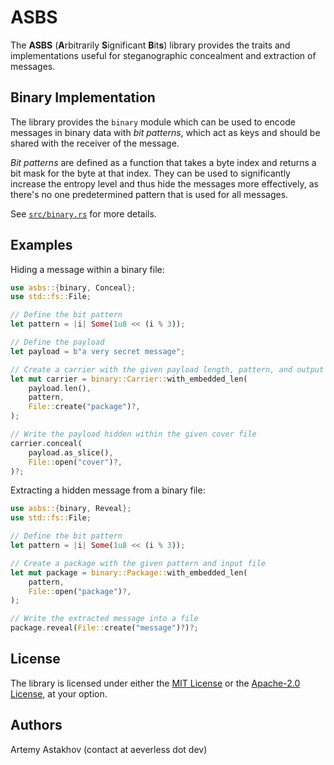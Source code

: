 # ASBS

The **ASBS** (**A**rbitrarily **S**ignificant **B**it**s**) library provides the traits and
implementations useful for steganographic concealment and extraction of messages.

## Binary Implementation

The library provides the `binary` module which can be used to encode messages in binary
data with *bit patterns*, which act as keys and should be shared with the receiver of
the message.

*Bit patterns* are defined as a function that takes a byte index and returns a bit mask
for the byte at that index. They can be used to significantly increase the entropy level
and thus hide the messages more effectively, as there's no one predetermined pattern that
is used for all messages.

See [`src/binary.rs`](src/binary.rs) for more details.

## Examples

Hiding a message within a binary file:

```rust
use asbs::{binary, Conceal};
use std::fs::File;

// Define the bit pattern
let pattern = |i| Some(1u8 << (i % 3));

// Define the payload
let payload = b"a very secret message";

// Create a carrier with the given payload length, pattern, and output file
let mut carrier = binary::Carrier::with_embedded_len(
    payload.len(),
    pattern,
    File::create("package")?,
);

// Write the payload hidden within the given cover file
carrier.conceal(
    payload.as_slice(),
    File::open("cover")?,
)?;
```

Extracting a hidden message from a binary file:

```rust
use asbs::{binary, Reveal};
use std::fs::File;

// Define the bit pattern
let pattern = |i| Some(1u8 << (i % 3));

// Create a package with the given pattern and input file
let mut package = binary::Package::with_embedded_len(
    pattern,
    File::open("package")?,
);

// Write the extracted message into a file
package.reveal(File::create("message")?)?;
```

## License

The library is licensed under either the [MIT License](LICENSE-MIT) or the [Apache-2.0 License](LICENSE-APACHE), at your option.

## Authors

Artemy Astakhov (contact at aeverless dot dev)
